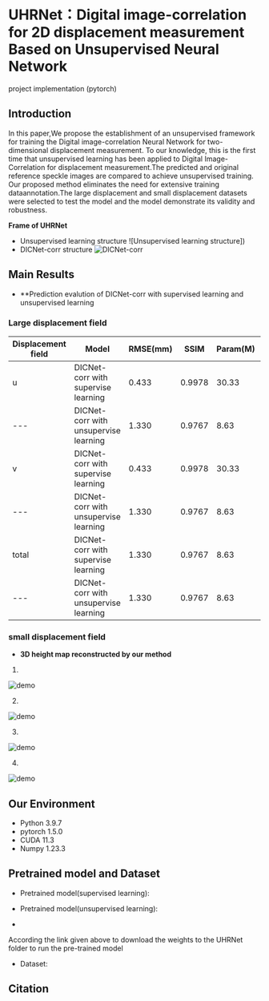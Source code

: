 # UHRNet：Digital image-correlation for 2D displacement measurement Based on Unsupervised Neural Network
 project implementation (pytorch)
## Introduction
In this paper,We propose the establishment of an unsupervised framework for training the Digital image-correlation Neural Network for two-dimensional displacement measurement. To our knowledge, this is the first time that unsupervised learning has been applied to Digital Image-Correlation for displacement measurement.The predicted and original reference speckle images are compared to achieve unsupervised training. Our proposed method eliminates the need for extensive training dataannotation.The large displacement and small displacement datasets were selected to test the model and the model demonstrate its validity and robustness.


**Frame of UHRNet**
 
- Unsupervised learning structure
![Unsupervised learning structure])
- DICNet-corr structure
![DICNet-corr]()

## Main Results
-   **Prediction evalution of DICNet-corr with supervised learning and unsupervised learning

### Large displacement field

|Displacement field|Model|RMSE(mm)|SSIM|Param(M)|Speed(s)|
|---|---|---|---|---|---|
|u|DICNet-corr with supervise learning|0.433|0.9978|30.33|0.0224|
|---|DICNet-corr with unsupervise learning|1.330|0.9767|8.63|0.0093|
|v|DICNet-corr with supervise learning|0.433|0.9978|30.33|0.0224|
|---|DICNet-corr with unsupervise learning|1.330|0.9767|8.63|0.0093|
|total|DICNet-corr with supervise learning|1.330|0.9767|8.63|0.0093|
|---|DICNet-corr with unsupervise learning|1.330|0.9767|8.63|0.0093|

### small displacement field

-   **3D height map reconstructed by our method**

1. 

![demo]()

2. 

![demo]()

3.

![demo]()

4.

![demo]()

## Our Environment

- Python 3.9.7
- pytorch 1.5.0
- CUDA 11.3
- Numpy 1.23.3
## Pretrained model and Dataset
- Pretrained model(supervised learning):

- Pretrained model(unsupervised learning):
- 
According the link given above to download the weights to the UHRNet folder to run the pre-trained model
- Dataset:
## Citation

